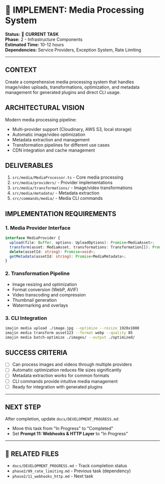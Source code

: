 # 🎨 IMPLEMENT: Media Processing System

**Status:** 🔄 **CURRENT TASK**  
**Phase:** 2 - Infrastructure Components  
**Estimated Time:** 10-12 hours  
**Dependencies:** Service Providers, Exception System, Rate Limiting  

---

## CONTEXT
Create a comprehensive media processing system that handles image/video uploads, transformations, optimization, and metadata management for generated plugins and direct CLI usage.

## ARCHITECTURAL VISION
Modern media processing pipeline:
- Multi-provider support (Cloudinary, AWS S3, local storage)
- Automatic image/video optimization
- Metadata extraction and management
- Transformation pipelines for different use cases
- CDN integration and cache management

## DELIVERABLES
1. `src/media/MediaProcessor.ts` - Core media processing
2. `src/media/providers/` - Provider implementations
3. `src/media/transformations/` - Image/video transformations
4. `src/media/metadata/` - Metadata extraction
5. `src/commands/media/` - Media CLI commands

## IMPLEMENTATION REQUIREMENTS

### 1. Media Provider Interface
```typescript
interface MediaProvider {
  upload(file: Buffer, options: UploadOptions): Promise<MediaAsset>;
  transform(asset: MediaAsset, transformations: Transformation[]): Promise<MediaAsset>;
  delete(assetId: string): Promise<void>;
  getMetadata(assetId: string): Promise<MediaMetadata>;
}
```

### 2. Transformation Pipeline
- Image resizing and optimization
- Format conversion (WebP, AVIF)
- Video transcoding and compression
- Thumbnail generation
- Watermarking and overlays

### 3. CLI Integration
```bash
imajin media upload ./image.jpg --optimize --resize 1920x1080
imajin media transform asset123 --format webp --quality 85
imajin media batch-optimize ./images/ --output ./optimized/
```

## SUCCESS CRITERIA
- [ ] Can process images and videos through multiple providers
- [ ] Automatic optimization reduces file sizes significantly
- [ ] Metadata extraction works for common formats
- [ ] CLI commands provide intuitive media management
- [ ] Ready for integration with generated plugins

---

## NEXT STEP
After completion, update `docs/DEVELOPMENT_PROGRESS.md`:
- Move this task from "In Progress" to "Completed"
- Set **Prompt 11: Webhooks & HTTP Layer** to "In Progress"

---

## 🔗 **RELATED FILES**
- `docs/DEVELOPMENT_PROGRESS.md` - Track completion status
- `phase2/09_rate_limiting.md` - Previous task (dependency)
- `phase2/11_webhooks_http.md` - Next task 